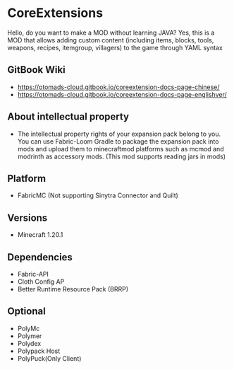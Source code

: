 # CoreExtensions
Hello, do you want to make a MOD without learning JAVA? Yes, this is a MOD that allows adding custom content (including items, blocks, tools, weapons, recipes, itemgroup, villagers) to the game through YAML syntax
## GitBook Wiki
* https://otomads-cloud.gitbook.io/coreextension-docs-page-chinese/
* https://otomads-cloud.gitbook.io/coreextension-docs-page-englishver/
## About intellectual property
* The intellectual property rights of your expansion pack belong to you. You can use Fabric-Loom Gradle to package the expansion pack into mods and upload them to minecraftmod platforms such as mcmod and modrinth as accessory mods. (This mod supports reading jars in mods)
## Platform
* FabricMC (Not supporting Sinytra Connector and Quilt)
## Versions
* Minecraft 1.20.1
## Dependencies
* Fabric-API
* Cloth Config AP
* Better Runtime Resource Pack (BRRP)
## Optional
* PolyMc
* Polymer
* Polydex
* Polypack Host
* PolyPuck(Only Client)
